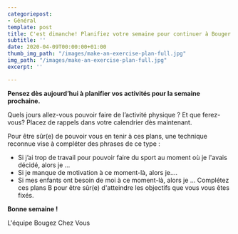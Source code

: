 ```yaml
---
categoriepost:
- Général
template: post
title: C'est dimanche! Planifiez votre semaine pour continuer à Bouger Chez Vous
subtitle: ''
date: 2020-04-09T00:00:00+01:00
thumb_img_path: "/images/make-an-exercise-plan-full.jpg"
img_path: "/images/make-an-exercise-plan-full.jpg"
excerpt: ''

---
```

**Pensez dès aujourd’hui à planifier vos activités pour la semaine prochaine.**

Quels jours allez-vous pouvoir faire de l’activité physique ? Et que ferez-vous? Placez de rappels dans votre calendrier dès maintenant.

Pour être sûr(e) de pouvoir vous en tenir à ces plans, une technique reconnue vise à compléter des phrases de ce type :

* Si j’ai trop de travail pour pouvoir faire du sport au moment où je l'avais décidé, alors je …
* Si je manque de motivation à ce moment-là, alors je....
* Si mes enfants ont besoin de moi à ce moment-là, alors je … Complétez ces plans B pour être sûr(e) d'atteindre les objectifs que vous vous êtes fixés.

**Bonne semaine !**

L'équipe Bougez Chez Vous